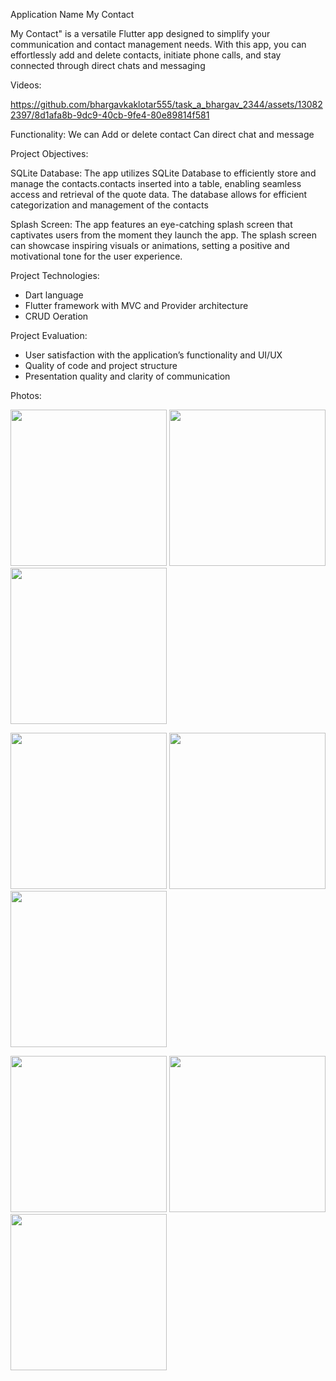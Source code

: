Application Name My Contact

My Contact" is a versatile Flutter app designed to simplify your communication and contact management needs. With this app, you can effortlessly add and delete contacts, initiate phone calls, and stay connected through direct chats and messaging

Videos:



https://github.com/bhargavkaklotar555/task_a_bhargav_2344/assets/130822397/8d1afa8b-9dc9-40cb-9fe4-80e89814f581




Functionality:
We can Add or delete contact
Can direct chat and message

Project Objectives:

SQLite Database: 
The app utilizes SQLite Database to efficiently store and manage the contacts.contacts inserted into a table, enabling seamless access and retrieval of the quote data. The database allows for efficient categorization and management of the contacts

Splash Screen:
The app features an eye-catching splash screen that captivates users from the moment they launch the app. The splash screen can showcase inspiring visuals or animations, setting a positive and motivational tone for the user experience.

Project Technologies:
- Dart language
- Flutter framework with MVC and Provider architecture
- CRUD Oeration

Project Evaluation:
- User satisfaction with the application’s functionality and UI/UX
- Quality of code and project structure
- Presentation quality and clarity of communication





Photos:

<img src= "https://github.com/bhargavkaklotar555/task_a_bhargav_2344/assets/130822397/a1c3ee81-6f93-4470-84ca-ebacf66ea414" width="250px"></img>
<img src= "https://github.com/bhargavkaklotar555/task_a_bhargav_2344/assets/130822397/05b40141-730c-4ce2-a3e9-b779246a5630" width="250px"></img>
<img src= "https://github.com/bhargavkaklotar555/task_a_bhargav_2344/assets/130822397/11cb3eac-ff7d-4c38-8fe6-1d37365ecfbd" width="250px"></img>

<img src= "https://github.com/bhargavkaklotar555/task_a_bhargav_2344/assets/130822397/69c61295-21be-4387-a47d-be278c91950a" width="250px"></img>
<img src= "https://github.com/bhargavkaklotar555/task_a_bhargav_2344/assets/130822397/5ca5ebd7-f503-485b-abf0-a05d9a9fd666" width="250px"></img>
<img src= "https://github.com/bhargavkaklotar555/task_a_bhargav_2344/assets/130822397/3c8a5d57-a4bd-4958-9515-2400346ccbb1" width="250px"></img>

<img src= "https://github.com/bhargavkaklotar555/task_a_bhargav_2344/assets/130822397/11f33164-aa8d-4fd2-bef8-e3ed57110c55" width="250px"></img>
<img src= "https://github.com/bhargavkaklotar555/task_a_bhargav_2344/assets/130822397/b76af447-b630-4418-83cd-0718dc8fd158" width="250px"></img>
<img src= "https://github.com/bhargavkaklotar555/task_a_bhargav_2344/assets/130822397/497d0327-87a3-4d78-aac0-ba0599356b9e" width="250px"></img>
